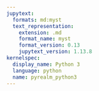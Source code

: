 ```yaml
---
jupytext:
  formats: md:myst
  text_representation:
    extension: .md
    format_name: myst
    format_version: 0.13
    jupytext_version: 1.13.8
kernelspec:
  display_name: Python 3
  language: python
  name: pyrealm_python3
---
```


<!-- This file simply acts as a container in the source tree for the 
contents of the CONTRIBUTING markdown document in the project root.>
<!-- markdownlint-disable-next-line MD041 -->
```{include} ../../../CONTRIBUTING.md
```
